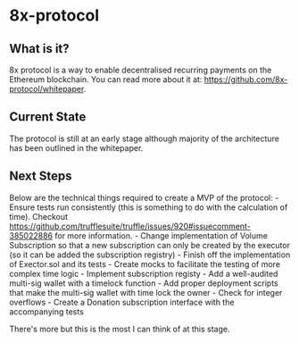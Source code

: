 # 8x-protocol

## What is it?

8x protocol is a way to enable decentralised recurring payments on the Ethereum blockchain. You can read more about it at: https://github.com/8x-protocol/whitepaper.

## Current State

The protocol is still at an early stage although majority of the architecture has been outlined in the whitepaper.

## Next Steps

Below are the technical things required to create a MVP of the protocol:
    - Ensure tests run consistently (this is something to do with the calculation of time). Checkout https://github.com/trufflesuite/truffle/issues/920#issuecomment-385022886 for more information.
    - Change implementation of Volume Subscription so that a new subscription can only be created by the executor (so it can be added the subscription registry)
    - Finish off the implementation of Exector.sol and its tests
    - Create mocks to facilitate the testing of more complex time logic
    - Implement subscription registy
    - Add a well-audited multi-sig wallet with a timelock function
    - Add proper deployment scripts that make the multi-sig wallet with time lock the owner
    - Check for integer overflows
    - Create a Donation subscription interface with the accompanying tests

There's more but this is the most I can think of at this stage.